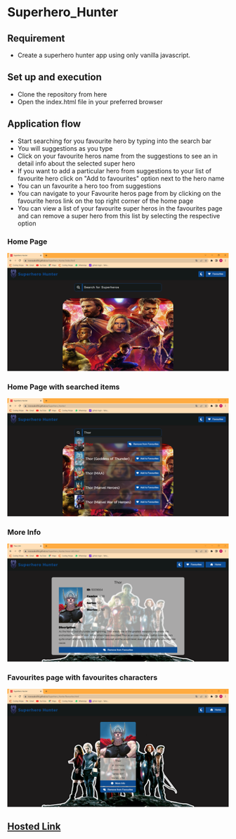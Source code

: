 # Superhero_Hunter
## Requirement
* Create a superhero hunter app using only vanilla javascript.

## Set up and execution
* Clone the repository from here
* Open the index.html file in your preferred browser
## Application flow
* Start searching for you favourite hero by typing into the search bar
* You will suggestions as you type
* Click on your favourite heros name from the suggestions to see an in detail info about the selected super hero
* If you want to add a particular hero from suggestions to your list of favourite hero click on "Add to favourites" option next to the hero name
* You can un favourite a hero too from suggestions
* You can navigate to your Favourite heros page from by clicking on the favourite heros link on the top right corner of the home page
* You can view a list of your favourite super heros in the favourites page and can remove a super hero from this list by selecting the respective option
### Home Page 
![alttext](ss.png)
### Home Page with searched items 
![alttext](ss2.png)
### More Info
![alttext](ss3.png)
### Favourites page with favourites characters
![alttext](ss4.png)

## [Hosted Link]( https://manasakolli6.github.io/Superhero_Hunter/)
